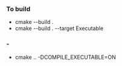 ### To build

- cmake --build .
- cmake --build . --target Executable

### -
- cmake .. -DCOMPILE_EXECUTABLE=ON
